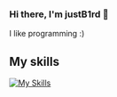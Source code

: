 ### Hi there, I'm justB1rd 👋
I like programming :)

## My skills
[![My Skills](https://skillicons.dev/icons?i=python)](https://skillicons.dev)
